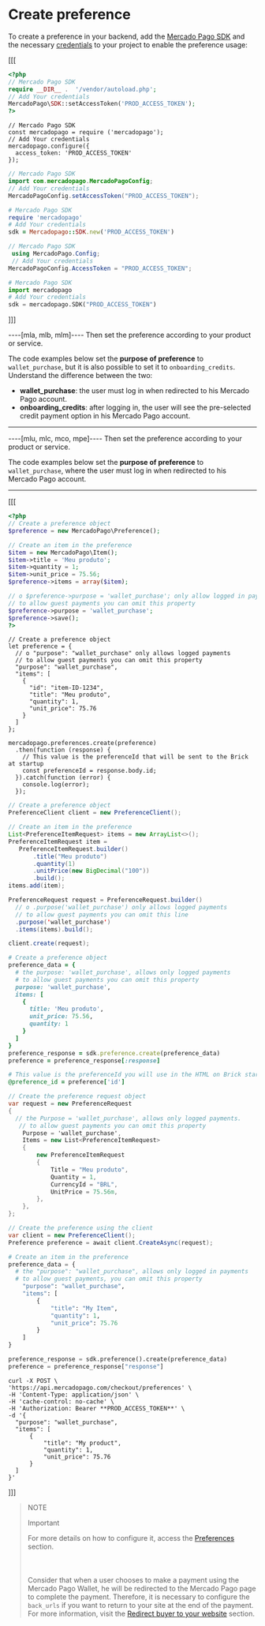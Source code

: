 # Create preference

To create a preference in your backend, add the [Mercado Pago SDK](/developers/en/docs/sdks-library/landing) and the necessary [credentials](/developers/en/guides/additional-content/credentials/credentials) to your project to enable the preference usage:

[[[
```php
<?php
// Mercado Pago SDK
require __DIR__ .  '/vendor/autoload.php';
// Add Your credentials
MercadoPago\SDK::setAccessToken('PROD_ACCESS_TOKEN');
?>
```
```node
// Mercado Pago SDK
const mercadopago = require ('mercadopago');
// Add Your credentials
mercadopago.configure({
  access_token: 'PROD_ACCESS_TOKEN'
});
```
```java
// Mercado Pago SDK
import com.mercadopago.MercadoPagoConfig;
// Add Your credentials
MercadoPagoConfig.setAccessToken("PROD_ACCESS_TOKEN");
```
```ruby
# Mercado Pago SDK
require 'mercadopago'
# Add Your credentials
sdk = Mercadopago::SDK.new('PROD_ACCESS_TOKEN')
```
```csharp
// Mercado Pago SDK
 using MercadoPago.Config;
 // Add Your credentials
MercadoPagoConfig.AccessToken = "PROD_ACCESS_TOKEN";
```
```python
# Mercado Pago SDK
import mercadopago
# Add Your credentials
sdk = mercadopago.SDK("PROD_ACCESS_TOKEN")
```
]]]

----[mla, mlb, mlm]----
Then set the preference according to your product or service. 

The code examples below set the **purpose of preference** to `wallet_purchase`, but it is also possible to set it to `onboarding_credits`. Understand the difference between the two:

* **wallet_purchase**: the user must log in when redirected to his Mercado Pago account.
* **onboarding_credits**: after logging in, the user will see the pre-selected credit payment option in his Mercado Pago account.

------------
----[mlu, mlc, mco, mpe]----
Then set the preference according to your product or service. 

The code examples below set the **purpose of preference** to `wallet_purchase`, where the user must log in when redirected to his Mercado Pago account.

------------

[[[
 ```php
<?php
// Create a preference object
$preference = new MercadoPago\Preference();

// Create an item in the preference
$item = new MercadoPago\Item();
$item->title = 'Meu produto';
$item->quantity = 1;
$item->unit_price = 75.56;
$preference->items = array($item);

// o $preference->purpose = 'wallet_purchase'; only allow logged in payments
// to allow guest payments you can omit this property
$preference->purpose = 'wallet_purchase';
$preference->save();
?>
```
```node
// Create a preference object
let preference = {
  // o "purpose": "wallet_purchase" only allows logged payments
  // to allow guest payments you can omit this property
  "purpose": "wallet_purchase",
  "items": [
    {
      "id": "item-ID-1234",
      "title": "Meu produto",
      "quantity": 1,
      "unit_price": 75.76
    }
  ]
};

mercadopago.preferences.create(preference)
  .then(function (response) {
    // This value is the preferenceId that will be sent to the Brick at startup
    const preferenceId = response.body.id;
  }).catch(function (error) {
    console.log(error);
  });
```
```java
// Create a preference object
PreferenceClient client = new PreferenceClient();

// Create an item in the preference
List<PreferenceItemRequest> items = new ArrayList<>();
PreferenceItemRequest item =
   PreferenceItemRequest.builder()
       .title("Meu produto")
       .quantity(1)
       .unitPrice(new BigDecimal("100"))
       .build();
items.add(item);

PreferenceRequest request = PreferenceRequest.builder()
  // o .purpose('wallet_purchase') only allows logged payments
  // to allow guest payments you can omit this line
  .purpose('wallet_purchase')
  .items(items).build();

client.create(request);
```
```ruby
# Create a preference object
preference_data = {
  # the purpose: 'wallet_purchase', allows only logged payments
  # to allow guest payments you can omit this property
  purpose: 'wallet_purchase',
  items: [
    {
      title: 'Meu produto',
      unit_price: 75.56,
      quantity: 1
    }
  ]
}
preference_response = sdk.preference.create(preference_data)
preference = preference_response[:response]

# This value is the preferenceId you will use in the HTML on Brick startup
@preference_id = preference['id']
```
```csharp
// Create the preference request object
var request = new PreferenceRequest
{
  // the Purpose = 'wallet_purchase', allows only logged payments.
   // to allow guest payments you can omit this property
    Purpose = 'wallet_purchase',
    Items = new List<PreferenceItemRequest>
    {
        new PreferenceItemRequest
        {
            Title = "Meu produto",
            Quantity = 1,
            CurrencyId = "BRL",
            UnitPrice = 75.56m,
        },
    },
};

// Create the preference using the client
var client = new PreferenceClient();
Preference preference = await client.CreateAsync(request);
```
```python
# Create an item in the preference
preference_data = {
  # the "purpose": "wallet_purchase", allows only logged in payments
  # to allow guest payments, you can omit this property
    "purpose": "wallet_purchase",
    "items": [
        {
            "title": "My Item",
            "quantity": 1,
            "unit_price": 75.76
        }
    ]
}

preference_response = sdk.preference().create(preference_data)
preference = preference_response["response"]
```
```curl
curl -X POST \
'https://api.mercadopago.com/checkout/preferences' \
-H 'Content-Type: application/json' \
-H 'cache-control: no-cache' \
-H 'Authorization: Bearer **PROD_ACCESS_TOKEN**' \
-d '{
  "purpose": "wallet_purchase",
  "items": [
      {
          "title": "My product",
          "quantity": 1,
          "unit_price": 75.76
      }
  ]
}'
```
]]]

> NOTE
>
> Important
>
> For more details on how to configure it, access the [Preferences](/developers/en/docs/checkout-bricks/wallet-brick/additional-customization/preferences) section.<br/></br>
> <br/></br>
> Consider that when a user chooses to make a payment using the Mercado Pago Wallet, he will be redirected to the Mercado Pago page to complete the payment. Therefore, it is necessary to configure the `back_urls` if you want to return to your site at the end of the payment. For more information, visit the [Redirect buyer to your website](/developers/en/docs/checkout-bricks/wallet-brick/additional-customization/preferences#bookmark_redirect_the_buyer_to_your_site) section.